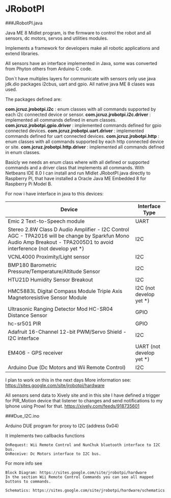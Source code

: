 JRobotPI
========

###JRobotPI.java

Java ME 8 Midlet program, is the firmware to control the robot and all sensors, dc motors, servos and utilities modules.

Implements a framework for developers make all robotic applications and extend libraries.

All sensors have an interface implemented in Java, some was converted from Phyton others from Arduino C code. 

Don´t have multiples layers for communicate with sensors only use java jdk.dio packages i2cbus, uart and gpio. All native java ME 8 clases was used.


The packages defined are:

**com.jcruz.jrobotpi.i2c** : enum classes with all commands supported by each i2c connected device or sensor.
**com.jcruz.jrobotpi.i2c.driver** : implemented all commands defined in enum classes.
**com.jcruz.jrobotpi.gpio.driver** : implemented commands defined for gpio connected devices.
**com.jcruz.jrobotpi.uart.driver** : implemented commands defined for uart connected devices.
**com.jcruz.jrobotpi.http** : enum classes with all commands supported by each http connected device or site.
**com.jcruz.jrobotpi.http.driver** : implemented all commands defined in enum classes.

Basicly we needs an enum class where with all defined or supported commands and a driver class that implements all commands.
With Netbeans IDE 8.0 I can install and run MIdlet JRobotPI.java directly to Raspberry PI, that have installed a Oracle Java ME Embedded 8 for Raspberry Pi Model B. 


For now i have interface in java to this devices:

|Device|Interface Type|
--------------|---------------|
|Emic 2 Text-to-Speech module|UART|
|Stereo 2.8W Class D Audio Amplifier - I2C Control AGC - TPA2016 will be change by Sparkfun Mono Audio Amp Breakout - TPA2005D1 to   avoid interference  (not develop yet *)|I2C|
|VCNL4000 Proximity/Light sensor|I2C|
|BMP180 Barometric Pressure/Temperature/Altitude Sensor|I2C|
|HTU21D Humidity Sensor Breakout|I2C|
|HMC5883L Digital Compass Module Triple Axis Magnetoresistive Sensor Module|I2C (not develop yet *)|
|Ultrasonic Ranging Detector Mod HC-SR04 Distance Sensor|GPIO|
|hc-sr501 PIR|GPIO|
|Adafruit 16-Channel 12-bit PWM/Servo Shield - I2C interface|I2C|
|EM406 - GPS receiver|UART (not develop yet *)|
|Arduino Due (Dc Motors and Wii Remote Control)|I2C|


I plan to work on this in the next days
More information see: https://sites.google.com/site/jrobotpi/hardware

All sensors send data to Xively site and in this site I have defined a trigger for PIR_Motion device that listener to changes and send notifications to my Iphone using Prowl for that.
https://xively.com/feeds/918735601


###Due_I2C.ino

Arduino DUE program for proxy to I2C (address 0x04)

It implements two callbacks functions
	
	OnRequest: Wii Remote Control and NunChuk bluetooth interface to I2C bus.
	OnReceive: Dc Motors interface to I2C bus.
	
For more info see 
	
	Block Diagram: https://sites.google.com/site/jrobotpi/hardware
	In the section Wii Remote Control Commands you can see all mapped buttons to commands.
	
	Schematics: https://sites.google.com/site/jrobotpi/hardware/schematics